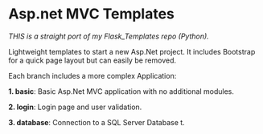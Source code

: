 Asp.net MVC Templates
========================

*THIS is a straight port of my Flask_Templates repo (Python).*

Lightweight templates to start a new Asp.Net project.
It includes Bootstrap for a quick page layout but can easily be removed.


Each branch includes a more complex Application:

**1. basic**: Basic Asp.Net MVC application with no additional modules.

**2. login**: Login page and user validation.

**3. database**: Connection to a SQL Server Database t.